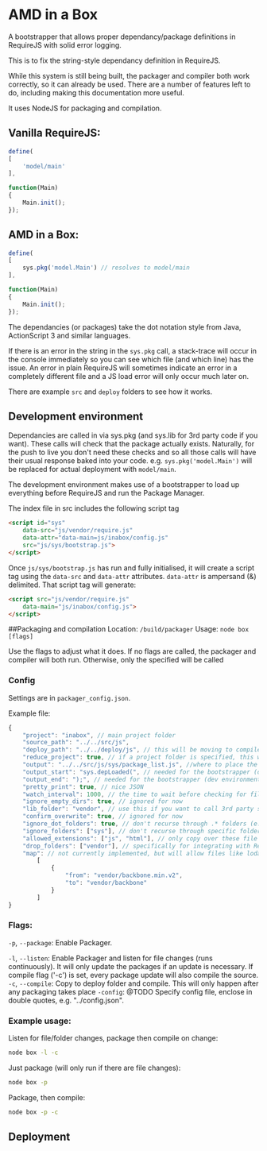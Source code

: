 # AMD in a Box
A bootstrapper that allows proper dependancy/package definitions in RequireJS with solid error logging.

This is to fix the string-style dependancy definition in RequireJS.

While this system is still being built, the packager and compiler both work correctly, so it can already be used. There are a number of features left to do, including making this documentation more useful.

It uses NodeJS for packaging and compilation.

## Vanilla RequireJS:
```js
define(
[
	'model/main'
],

function(Main) 
{
	Main.init();
});
```

## AMD in a Box:
```js
define(
[
	sys.pkg('model.Main') // resolves to model/main
],

function(Main) 
{
	Main.init();
});
```

The dependancies (or packages) take the dot notation style from Java, ActionScript 3 and similar languages.

If there is an error in the string in the `sys.pkg` call, a stack-trace will occur in the console immediately so you can see which file (and which line) has the issue. An error in plain RequireJS will sometimes indicate an error in a completely different file and a JS load error will only occur much later on.

There are example `src` and `deploy` folders to see how it works.

## Development environment
Dependancies are called in via sys.pkg (and sys.lib for 3rd party code if you want). These calls will check that the package actually exists. Naturally, for the push to live you don't need these checks and so all those calls will have their usual response baked into your code.
e.g. `sys.pkg('model.Main')` will be replaced for actual deployment with `model/main`.

The development environment makes use of a bootstrapper to load up everything before RequireJS and run the Package Manager.

The index file in src includes the following script tag
```html
<script id="sys"
	data-src="js/vendor/require.js" 
	data-attr="data-main=js/inabox/config.js"
	src="js/sys/bootstrap.js">
</script>
```

Once `js/sys/bootstrap.js` has run and fully initialised, it will create a script tag using the `data-src` and `data-attr` attributes. `data-attr` is ampersand (&) delimited. That script tag will generate:

```html
<script src="js/vendor/require.js" 
	data-main="js/inabox/config.js">
</script>
```

##Packaging and compilation
Location: `/build/packager`
Usage: `node box [flags]`

Use the flags to adjust what it does. 
If no flags are called, the packager and compiler will both run. Otherwise, only the specified will be called

### Config
Settings are in `packager_config.json`.

Example file:
```js
{
	"project": "inabox", // main project folder
	"source_path": "../../src/js",
	"deploy_path": "../../deploy/js", // this will be moving to compiler_config.json soon
	"reduce_project": true, // if a project folder is specified, this will allow you to reference files in there without having to prefix their package
	"output": "../../src/js/sys/package_list.js", //where to place the package output
	"output_start": "sys.depLoaded(", // needed for the bootstrapper (dev environment)
	"output_end": ");", // needed for the bootstrapper (dev environment)
	"pretty_print": true, // nice JSON
	"watch_interval": 1000, // the time to wait before checking for file changes
	"ignore_empty_dirs": true, // ignored for now
	"lib_folder": "vendor", // use this if you want to call 3rd party stuff via sys.lib
	"confirm_overwrite": true, // ignored for now
	"ignore_dot_folders": true, // don't recurse through .* folders (e.g. .git, .svn)
	"ignore_folders": ["sys"], // don't recurse through specific folders
	"allowed_extensions": ["js", "html"], // only copy over these file types
	"drop_folders": ["vendor"], // specifically for integrating with RequireJS's config file. Full explanation later.
	"map": // not currently implemented, but will allow files like lodash_v13 to be referenced as sys.lib('Lodash');
		[
			{
				"from": "vendor/backbone.min.v2",
				"to": "vendor/backbone"
			}
		]
}
```

### Flags:
`-p`, `--package`: Enable Packager.

`-l`, `--listen`: Enable Packager and listen for file changes (runs continuously). It will only update the packages if an update is necessary. If compile flag ('-c') is set, every package update will also compile the source.
`-c`, `--compile`: Copy to deploy folder and compile. This will only happen after any packaging takes place
`-config`: @TODO Specify config file, enclose in double quotes, e.g. "../config.json".
	
### Example usage:

Listen for file/folder changes, package then compile on change:
```bash
node box -l -c
```

Just package (will only run if there are file changes):
```bash
node box -p
```

Package, then compile:
```bash
node box -p -c
```

## Deployment
